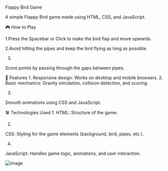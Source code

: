 Flappy Bird Game

A simple Flappy Bird game made using HTML, CSS, and JavaScript.

🎮 How to Play

1.Press the Spacebar or Click to make the bird flap and move upwards.

2.Avoid hitting the pipes and keep the bird flying as long as possible.

3.
Score points by passing through the gaps between pipes.

🚀 Features
1.
Responsive design: Works on desktop and mobile browsers.
2.
Basic mechanics: Gravity simulation, collision detection, and scoring.

3.
Smooth animations using CSS and JavaScript.

🛠️ Technologies Used
1.
HTML: Structure of the game.

2.
CSS: Styling for the game elements (background, bird, pipes, etc.).

4.
JavaScript: Handles game logic, animations, and user interaction.

![image](https://github.com/user-attachments/assets/184adb78-1473-4ab1-8e68-10cfa23a6cdb)
